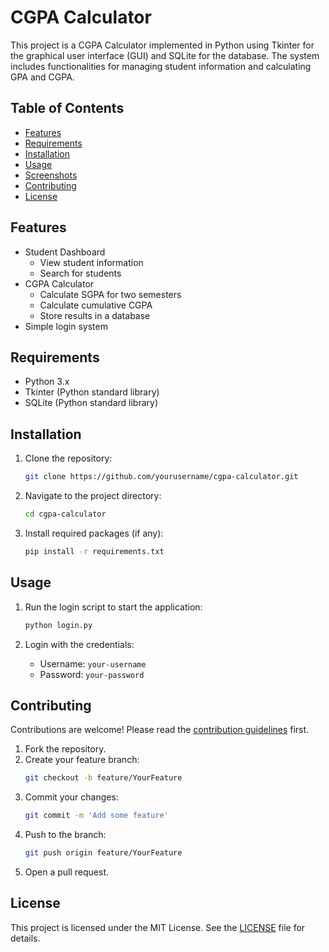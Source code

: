 

# CGPA Calculator

This project is a CGPA Calculator implemented in Python using Tkinter for the graphical user interface (GUI) and SQLite for the database. The system includes functionalities for managing student information and calculating GPA and CGPA.

## Table of Contents
- [Features](#features)
- [Requirements](#requirements)
- [Installation](#installation)
- [Usage](#usage)
- [Screenshots](https://github.com/Meganraj/CGPA-CALCULATOR/tree/main/Screenshots)
- [Contributing](#contributing)
- [License](#license)

## Features
- Student Dashboard
  - View student information
  - Search for students
- CGPA Calculator
  - Calculate SGPA for two semesters
  - Calculate cumulative CGPA
  - Store results in a database
- Simple login system

## Requirements
- Python 3.x
- Tkinter (Python standard library)
- SQLite (Python standard library)

## Installation
1. Clone the repository:
    ```bash
    git clone https://github.com/yourusername/cgpa-calculator.git
    ```
2. Navigate to the project directory:
    ```bash
    cd cgpa-calculator
    ```
3. Install required packages (if any):
    ```bash
    pip install -r requirements.txt
    ```

## Usage
1. Run the login script to start the application:
    ```bash
    python login.py
    ```

2. Login with the credentials:
   - Username: `your-username`
   - Password: `your-password`

## Contributing
Contributions are welcome! Please read the [contribution guidelines](CONTRIBUTING.md) first.

1. Fork the repository.
2. Create your feature branch:
    ```bash
    git checkout -b feature/YourFeature
    ```
3. Commit your changes:
    ```bash
    git commit -m 'Add some feature'
    ```
4. Push to the branch:
    ```bash
    git push origin feature/YourFeature
    ```
5. Open a pull request.

## License
This project is licensed under the MIT License. See the [LICENSE](LICENSE) file for details.

